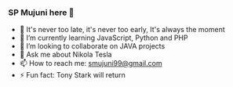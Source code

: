 ### SP Mujuni here 👋

- 🔭 It's never too late, it's never too early, It's always the moment
- 🌱 I’m currently learning JavaScript, Python and PHP
- 👯 I’m looking to collaborate on JAVA projects
- 💬 Ask me about Nikola Tesla
- 📫 How to reach me: smujuni99@gmail.com
- ⚡ Fun fact: Tony Stark will return
